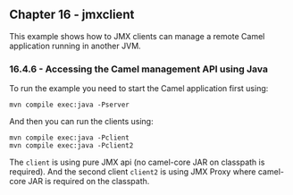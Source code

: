 Chapter 16 - jmxclient
----------------------

This example shows how to JMX clients can manage a remote Camel application running in another JVM.

### 16.4.6 - Accessing the Camel management API using Java

To run the example you need to start the Camel application first using:

    mvn compile exec:java -Pserver

And then you can run the clients using:

    mvn compile exec:java -Pclient
    mvn compile exec:java -Pclient2

The `client` is using pure JMX api (no camel-core JAR on classpath is required).
And the second client `client2` is using JMX Proxy where camel-core JAR is required on the classpath.
